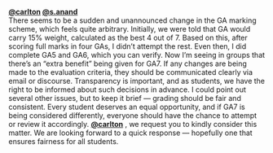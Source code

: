 **[@carlton](/u/carlton) [@s.anand](/u/s.anand)**  
There seems to be a sudden and unannounced change in the GA marking scheme,
which feels quite arbitrary. Initially, we were told that GA would carry 15%
weight, calculated as the best 4 out of 7. Based on this, after scoring full
marks in four GAs, I didn’t attempt the rest. Even then, I did complete GA5
and GA6, which you can verify.
Now I’m seeing in groups that there’s an “extra benefit” being given for GA7.
If any changes are being made to the evaluation criteria, they should be
communicated clearly via email or discourse. Transparency is important, and as
students, we have the right to be informed about such decisions in advance.
I could point out several other issues, but to keep it brief — grading should
be fair and consistent. Every student deserves an equal opportunity, and if
GA7 is being considered differently, everyone should have the chance to
attempt or review it accordingly.
**[@carlton](/u/carlton)** , we request you to kindly consider this matter. We
are looking forward to a quick response — hopefully one that ensures fairness
for all students.